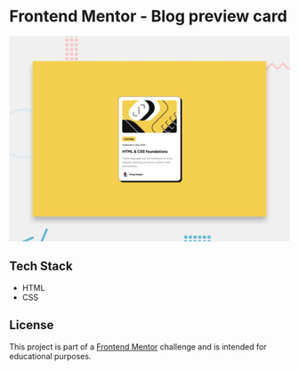# Frontend Mentor - Blog preview card

![Design preview for the Blog preview card coding challenge](./preview.jpg)

## Tech Stack
- HTML
- CSS

## License
This project is part of a [Frontend Mentor](https://www.frontendmentor.io) challenge and is intended for educational purposes.
